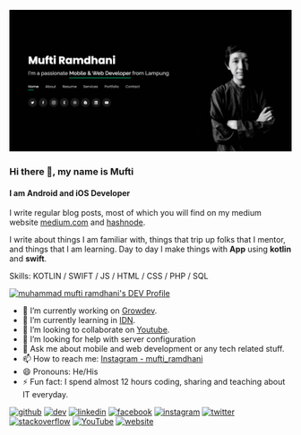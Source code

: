 ![I am Android and iOS Developer](https://github.com/muftiramdhani25/muftiramdhani25/blob/main/img/bg.png)

### Hi there 👋, my name is Mufti
#### I am Android and iOS Developer

I write regular blog posts, most of which you will find on my medium website [medium.com](https://medium.com/@muftiramdhani25) and [hashnode](https://mufti.hashnode.dev/).

I write about things I am familiar with, things that trip up folks that I mentor, and things that I am learning.  Day to day I make things with **App** using **kotlin** and **swift**. 

Skills: KOTLIN / SWIFT / JS / HTML / CSS / PHP / SQL

[![muhammad mufti ramdhani's DEV Profile](https://d2fltix0v2e0sb.cloudfront.net/dev-badge.svg)](https://dev.to/mufti25)

- 🔭 I’m currently working on [Growdev](growdev.net). 
- 🌱 I’m currently learning in [IDN](https://idn.sch.id/). 
- 👯 I’m looking to collaborate on [Youtube](https://www.youtube.com/channel/UCX-j3pRXjMEjuuGjFl8ZsCA?view_as=subscriber). 
- 🤔 I’m looking for help with server configuration 
- 💬 Ask me about mobile and web development or any tech related stuff. 
- 📫 How to reach me: [Instagram - mufti_ramdhani](https://www.instagram.com/mufti_ramdhani/) 
- 😄 Pronouns: He/His 
- ⚡ Fun fact: I spend almost 12 hours coding, sharing and teaching about IT everyday. 


[<img src='https://cdn.jsdelivr.net/npm/simple-icons@3.0.1/icons/github.svg' alt='github' height='20'>](https://github.com/https://github.com/muftiramdhani25)  [<img src='https://cdn.jsdelivr.net/npm/simple-icons@3.0.1/icons/dev-dot-to.svg' alt='dev' height='20'>](https://dev.to/https://dev.to/boymufti)  [<img src='https://cdn.jsdelivr.net/npm/simple-icons@3.0.1/icons/linkedin.svg' alt='linkedin' height='20'>](https://www.linkedin.com/in/https://www.linkedin.com/in/muftiramdhani//)  [<img src='https://cdn.jsdelivr.net/npm/simple-icons@3.0.1/icons/facebook.svg' alt='facebook' height='20'>](https://www.facebook.com/https://www.facebook.com/muftiramdhani/)  [<img src='https://cdn.jsdelivr.net/npm/simple-icons@3.0.1/icons/instagram.svg' alt='instagram' height='20'>](https://www.instagram.com/https://www.instagram.com/mufti_ramdhani//)  [<img src='https://cdn.jsdelivr.net/npm/simple-icons@3.0.1/icons/twitter.svg' alt='twitter' height='20'>](https://twitter.com/https://twitter.com/muftiramdhani25)  [<img src='https://cdn.jsdelivr.net/npm/simple-icons@3.0.1/icons/stackoverflow.svg' alt='stackoverflow' height='20'>](https://stackoverflow.com/users/https://stackoverflow.com/story/mufti)  [<img src='https://cdn.jsdelivr.net/npm/simple-icons@3.0.1/icons/youtube.svg' alt='YouTube' height='20'>](https://www.youtube.com/channel/https://www.youtube.com/channel/UCX-j3pRXjMEjuuGjFl8ZsCA?view_as=subscriber)  [<img src='https://cdn.jsdelivr.net/npm/simple-icons@3.0.1/icons/icloud.svg' alt='website' height='20'>](https://mufti-ramdhani.web.app/) 


